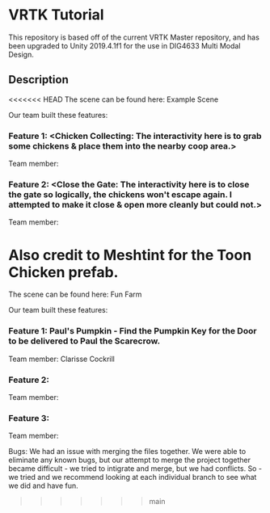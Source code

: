 # VRTK Tutorial
This repository is based off of the current VRTK Master repository, and has been upgraded to Unity 2019.4.1f1 for the use in DIG4633 Multi Modal Design.

## Description

<<<<<<< HEAD
The scene can be found here: Example Scene

Our team built these features:

### Feature 1: <Chicken Collecting: The interactivity here is to grab some chickens & place them into the nearby coop area.>
Team member: <Derrick>

### Feature 2: <Close the Gate: The interactivity here is to close the gate so logically, the chickens won't escape again. I attempted to make it close & open more cleanly but could not.>
Team member: <Derrick>

Also credit to Meshtint for the Toon Chicken prefab.
=======
The scene can be found here: Fun Farm

Our team built these features:

### Feature 1: Paul's Pumpkin - Find the Pumpkin Key for the Door to be delivered to Paul the Scarecrow.
Team member: Clarisse Cockrill 

### Feature 2: <description>
Team member: <Name>
  
### Feature 3: <description>
Team member: <Name>
  
  
  
Bugs: We had an issue with merging the files together. We were able to eliminate any known bugs, but our attempt to merge the project together became difficult - we tried to intigrate and merge, but we had conflicts. So - we tried and we recommend looking at each individual branch to see what we did and have fun.
>>>>>>> main
